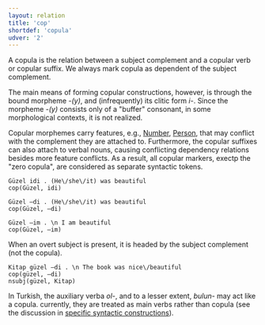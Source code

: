 ```yaml
---
layout: relation
title: 'cop'
shortdef: 'copula'
udver: '2'
---
```


A copula is the relation between a subject complement and a copular verb or copular suffix.
We always mark copula as dependent of the subject complement.

The main means of forming copular constructions, however, is through
the bound morpheme _-(y)_,
and (infrequently) its clitic form _i-_.
Since the morpheme _-(y)_ consists only of a "buffer" consonant,
in some morphological contexts, it is not realized.

Copular morphemes carry features, e.g., [Number](tr-feat/Number), [Person](tr-feat/Person),
that may conflict with the complement they are attached to.
Furthermore, the copular suffixes can also attach to verbal nouns,
causing conflicting dependency relations besides more feature conflicts.
As a result, all copular markers, 
exectp the "zero copula", are considered as separate syntactic tokens.

~~~ sdparse
Güzel idi . (He\/she\/it) was beautiful
cop(Güzel, idi)
~~~

~~~ sdparse
Güzel –di . (He\/she\/it) was beautiful
cop(Güzel, –di)
~~~

~~~ sdparse
Güzel –im . \n I am beautiful
cop(Güzel, –im)
~~~

When an overt subject is present,
it is headed by the subject complement (not the copula).

~~~ sdparse
Kitap güzel –di . \n The book was nice\/beautiful 
cop(güzel, –di)
nsubj(güzel, Kitap)
~~~

In Turkish, the auxiliary verba _ol-_,
and to a lesser extent, _bulun-_
may act like a copula.
currently, they are treated as main verbs rather than copula
(see the discussion in 
[specific syntactic constructions](/tr/specific-syntax#auxiliaries-ol--and-bulun-)).
<!-- Interlanguage links updated Ne 5. května 2024, 18:21:00 CEST -->
